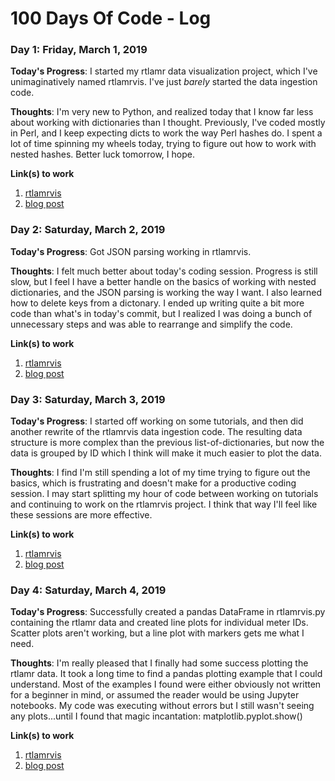 # 100 Days Of Code - Log

### Day 1: Friday, March 1, 2019

**Today's Progress**: I started my rtlamr data visualization project, which I've unimaginatively 
named rtlamrvis. I've just _barely_ started the data ingestion code.

**Thoughts**: I'm very new to Python, and realized today that I know far less about working with 
dictionaries than I thought. Previously, I've coded mostly in Perl, and I keep expecting 
dicts to work the way Perl hashes do. I spent a lot of time spinning my wheels today, trying 
to figure out how to work with nested hashes. Better luck tomorrow, I hope.

**Link(s) to work**
1. [rtlamrvis](https://github.com/bcochrane/rtlamrvis)
2. [blog post](http://briancochrane.com/?p=73)


### Day 2: Saturday, March 2, 2019

**Today's Progress**: Got JSON parsing working in rtlamrvis.

**Thoughts**: I felt much better about today's coding session. Progress is still slow, but I feel I have a better handle on the basics of working with nested dictionaries, and the JSON parsing is working the way I want. I also learned how to delete keys from a dictonary. I ended up writing quite a bit more code than what's in today's commit, but I realized I was doing a bunch of unnecessary steps and was able to rearrange and simplify the code.

**Link(s) to work**
1. [rtlamrvis](https://github.com/bcochrane/rtlamrvis)
2. [blog post](http://briancochrane.com/?p=78)


### Day 3: Saturday, March 3, 2019

**Today's Progress**: I started off working on some tutorials, 
and then did another rewrite of the rtlamrvis data ingestion 
code. The resulting data structure is more complex than the previous 
list-of-dictionaries, but now the data is grouped by ID which I 
think will make it much easier to plot the data.

**Thoughts**: I find I'm still spending a lot of my time trying to 
figure out the basics, which is frustrating and doesn't make for a 
productive coding session. I may start splitting my hour of code between 
working on tutorials and continuing to work on the rtlamrvis project. I 
think that way I'll feel like these sessions are more effective.


**Link(s) to work**
1. [rtlamrvis](https://github.com/bcochrane/rtlamrvis)
2. [blog post](http://briancochrane.com/?p=82)


### Day 4: Saturday, March 4, 2019

**Today's Progress**: Successfully created a pandas DataFrame in rtlamrvis.py containing the 
rtlamr data and created line plots for individual meter IDs. Scatter plots aren't working, 
but a line plot with markers gets me what I need.

**Thoughts**: I'm really pleased that I finally had some success plotting the rtlamr data. 
It took a long time to find a pandas plotting example that I could understand. Most of the 
examples I found were either obviously not written for a beginner in mind, or assumed the 
reader would be using Jupyter notebooks. My code was executing without errors but I still 
wasn't seeing any plots...until I found that magic incantation: matplotlib.pyplot.show()


**Link(s) to work**
1. [rtlamrvis](https://github.com/bcochrane/rtlamrvis)
2. [blog post](http://briancochrane.com/?p=87)
